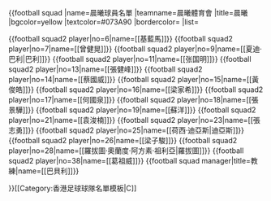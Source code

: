 {{football squad
|name=晨曦球員名單
|teamname=晨曦體育會
|title=晨曦
|bgcolor=yellow
|textcolor=#073A90
|bordercolor=
|list=<div>
{{football squad2 player|no=6|name=[[基藍馬]]}}
{{football squad2 player|no=7|name=[[曾健晃]]}}
{{football squad2 player|no=9|name=[[夏迪·巴利|巴利]]}}
{{football squad2 player|no=11|name=[[张国明]]}}
{{football squad2 player|no=13|name=[[張健峰]]}}
{{football squad2 player|no=14|name=[[蔡國威]]}}
{{football squad2 player|no=15|name=[[黃俊皓]]}}
{{football squad2 player|no=16|name=[[梁家希]]}}
{{football squad2 player|no=17|name=[[何國泉]]}}
{{football squad2 player|no=18|name=[[張景驊]]}}
{{football squad2 player|no=19|name=[[蘇洋]]}}
{{football squad2 player|no=21|name=[[袁浚楠]]}}
{{football squad2 player|no=23|name=[[張志勇]]}}
{{football squad2 player|no=25|name=[[荷西·迪亞斯|迪亞斯]]}}
{{football squad2 player|no=26|name=[[梁子駿]]}}
{{football squad2 player|no=28|name=[[羅拔圖·奧蘭度·阿方素·祖利亞|羅拔圖]]}}
{{football squad2 player|no=38|name=[[葛祖威]]}}
{{football squad manager|title=教練|name=[[巴貝利]]}}
</div>
}}<noinclude>[[Category:香港足球球隊名單模板|C]]
</noinclude>
